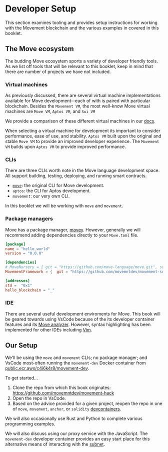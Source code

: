 # Developer Setup
This section examines tooling and provides setup instructions for working with the Movement blockchain and the various examples in covered in this booklet.

## The Move ecosystem
The budding Move ecosystem sports a variety of developer friendly tools. As we list off tools that will be relevant to this booklet, keep in mind that there are number of projects we have not included.

### Virtual machines
As previously discussed, there are several virtual machine implementations available for Move development--each of with is paired with particular blockchain. Besides the `Movement VM`, the most well-know Move virtual machines are `Move VM`, `Aptos VM`, and `Sui VM`

We provide a comparison of these different virtual machines in our [docs](https://docs.movementlabs.xyz/#what-is-move). 

When selecting a virtual machine for development its important to consider performance, ease of use, and stability. `Aptos VM` built upon the original and stable `Move VM` to provide an improved developer experience. The `Movement VM` builds upon `Aptos VM` to provide improved performance.

### CLIs
There are three CLIs worth note in the Move language development space. All support building, testing, deploying, and running smart contracts.
- [`move`](https://github.com/move-language/move/tree/main/language/tools/move-cli): the original CLI for Move development. 
- `aptos`: the CLI for Aptos development.
- `movement`: our very own CLI.

In this booklet we will be working with `move` and `movement`. 

### Package managers
Move has a package manager, [movey](https://www.movey.net/). However, generally we will recommend adding dependencies directly to your `Move.toml` file. 
```toml
[package]
name = "hello_world"
version = "0.0.0"

[dependencies]
# MoveNursery = { git = "https://github.com/move-language/move.git", subdir = "language/move-stdlib/nursery", rev = "main" }
MovementFramework = {  git = "https://github.com/movemntdev/movement-subnet.git", subdir = "vm/aptos-vm/aptos-move/aptos-framework", rev = "main" }

[addresses]
std =  "0x1"
hello_blockchain = "_"
```

### IDE
There are several useful development enviroments for Move. This book will be geared towards using VsCode because of the its developer container features and its [Move analyzer](https://marketplace.visualstudio.com/items?itemName=move.move-analyzer). However, syntax highlighting has been implemented for other IDEs including [Vim](https://github.com/rvmelkonian/move.vim).

## Our Setup
We'll be using the `move` and `movement` CLIs; no package manager; and VsCode most-often running the `movement-dev` Docker container from [public.ecr.aws/c4i6k4r8/movement-dev](public.ecr.aws/c4i6k4r8/movement-dev).

To get started...
1. Clone the repo from which this book originates: https://github.com/movemntdev/movement-hack
2. Open the repo in VsCode.
3. Based on the advice provided for a given project, reopen the repo in one of `move`, `movement`, `anchor`, or `solidity` [devcontainers](https://code.visualstudio.com/docs/devcontainers/containers).

We will also occasionally use Rust and Python to complete various programming examples.

We will also discuss using our proxy service with the JavaScript. The `movement-dev` developer container provides an easy start place for this alternative means of interacting with the [subnet](https://docs.movementlabs.xyz/develop/get-started/deploy-and-interact-with-contract).
